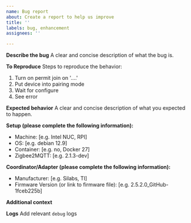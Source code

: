 ```yaml
---
name: Bug report
about: Create a report to help us improve
title: ''
labels: bug, enhancement
assignees: ''

---
```


**Describe the bug**
A clear and concise description of what the bug is.

**To Reproduce**
Steps to reproduce the behavior:
1. Turn on permit join on '....'
2. Put device into pairing mode
3. Wait for configure
4. See error

**Expected behavior**
A clear and concise description of what you expected to happen.

**Setup (please complete the following information):**
 - Machine: [e.g. Intel NUC, RPI]
 - OS: [e.g. debian 12.9]
 - Container: [e.g. no, Docker 27]
 - Zigbee2MQTT: [e.g. 2.1.3-dev]

<!--
Commands that may help: 
- uname -a
- uname -m
- cat /etc/issue.net
- docker --version
-->

**Coordinator/Adapter (please complete the following information):**
 - Manufacturer: [e.g. Silabs, TI]
 - Firmware Version (or link to firmware file): [e.g. 2.5.2.0_GitHub-1fceb225b]

**Additional context**

**Logs**
Add relevant `debug` logs
